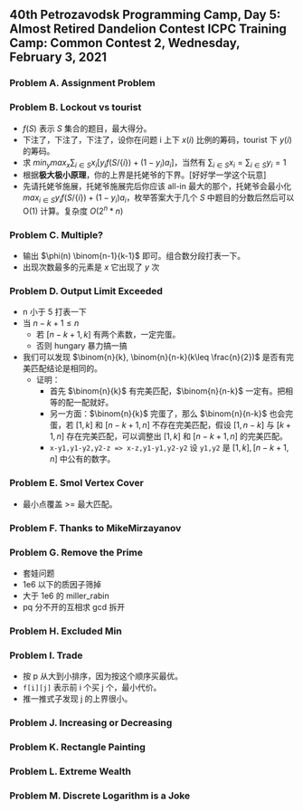 ## 40th Petrozavodsk Programming Camp, Day 5: Almost Retired Dandelion Contest ICPC Training Camp: Common Contest 2, Wednesday, February 3, 2021

### Problem A. Assignment Problem

### Problem B. Lockout vs tourist

* $f(S)$ 表示 $S$ 集合的题目，最大得分。 
* 下注了，下注了，下注了，设你在问题 i 上下 $x(i)$ 比例的筹码，tourist 下 $y(i)$ 的筹码。
* 求 $min_y max_x \sum_{i∈S} x_i[y_if(S/\{i\})+(1-y_i)a_i]$，当然有 $\sum_{i∈S}x_i=\sum_{i∈S}y_i=1$
*  根据**极大极小原理**，你的上界是托姥爷的下界。[好好学一学这个玩意]
* 先请托姥爷施展，托姥爷施展完后你应该 all-in 最大的那个，托姥爷会最小化 $max_{i∈S}y_if(S/\{i\})+(1-y_i)a_i$，枚举答案大于几个 $S$ 中题目的分数后然后可以 O(1) 计算。复杂度 $O(2^n * n)$

### Problem C. Multiple?

* 输出 $\phi(n) \binom{n-1}{k-1}$ 即可。组合数分段打表一下。
* 出现次数最多的元素是 $x$ 它出现了 $y$ 次



### Problem D. Output Limit Exceeded

* n 小于 5 打表一下
* 当 $n-k+1 \leq n$
	* 若 $[n-k+1,k]$ 有两个素数，一定完蛋。
	* 否则 hungary 暴力搞一搞
* 我们可以发现 $\binom{n}{k}, \binom{n}{n-k}(k\leq \frac{n}{2})$ 是否有完美匹配结论是相同的。
	* 证明：		
		* 首先 $\binom{n}{k}$ 有完美匹配，$\binom{n}{n-k}$ 一定有。把相等的配一配就好。
		* 另一方面：$\binom{n}{k}$ 完蛋了，那么 $\binom{n}{n-k}$ 也会完蛋，若 $[1,k]$ 和 $[n-k+1,n]$ 不存在完美匹配，假设 $[1,n-k]$ 与 $[k+1,n]$ 存在完美匹配，可以调整出 $[1,k]$ 和 $[n-k+1,n]$ 的完美匹配。
		* `x-y1,y1-y2,y2-z => x-z,y1-y1,y2-y2` 设 `y1,y2` 是 $[1,k],[n-k+1,n]$ 中公有的数字。
	
### Problem E. Smol Vertex Cover

* 最小点覆盖 >= 最大匹配。

### Problem F. Thanks to MikeMirzayanov

### Problem G. Remove the Prime

* 套娃问题
* 1e6 以下的质因子筛掉 
* 大于 1e6 的 miller\_rabin
* pq 分不开的互相求 gcd 拆开

### Problem H. Excluded Min

### Problem I. Trade

* 按 p 从大到小排序，因为按这个顺序买最优。
* `f[i][j]` 表示前 i 个买 j 个，最小代价。
*  推一推式子发现 j 的上界很小。
  
### Problem J. Increasing or Decreasing

### Problem K. Rectangle Painting

### Problem L. Extreme Wealth

### Problem M. Discrete Logarithm is a Joke